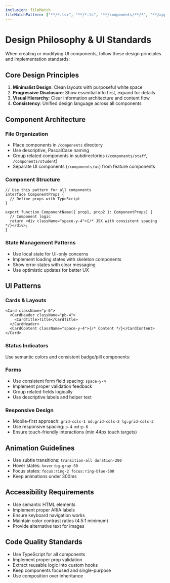 ```yaml
---
inclusion: fileMatch
fileMatchPattern: ["**/*.tsx", "**/*.ts", "**/components/**/*", "**/app/**/*"]
---
```


# Design Philosophy & UI Standards

When creating or modifying UI components, follow these design principles and implementation standards:

## Core Design Principles

1. **Minimalist Design**: Clean layouts with purposeful white space
2. **Progressive Disclosure**: Show essential info first, expand for details
3. **Visual Hierarchy**: Clear information architecture and content flow
4. **Consistency**: Unified design language across all components

## Component Architecture

### File Organization

- Place components in `/components` directory
- Use descriptive, PascalCase naming
- Group related components in subdirectories (`/components/staff`, `/components/student`)
- Separate UI components (`/components/ui`) from feature components

### Component Structure

```tsx
// Use this pattern for all components
interface ComponentProps {
  // Define props with TypeScript
}

export function ComponentName({ prop1, prop2 }: ComponentProps) {
  // Component logic
  return <div className="space-y-4">{/* JSX with consistent spacing */}</div>;
}
```

### State Management Patterns

- Use local state for UI-only concerns
- Implement loading states with skeleton components
- Show error states with clear messaging
- Use optimistic updates for better UX

## UI Patterns

### Cards & Layouts

```tsx
<Card className="p-6">
  <CardHeader className="pb-4">
    <CardTitle>Title</CardTitle>
  </CardHeader>
  <CardContent className="space-y-4">{/* Content */}</CardContent>
</Card>
```

### Status Indicators

Use semantic colors and consistent badge/pill components:

### Forms

- Use consistent form field spacing: `space-y-4`
- Implement proper validation feedback
- Group related fields logically
- Use descriptive labels and helper text

### Responsive Design

- Mobile-first approach: `grid-cols-1 md:grid-cols-2 lg:grid-cols-3`
- Use responsive spacing: `p-4 md:p-6`
- Ensure touch-friendly interactions (min 44px touch targets)

## Animation Guidelines

- Use subtle transitions: `transition-all duration-200`
- Hover states: `hover:bg-gray-50`
- Focus states: `focus:ring-2 focus:ring-blue-500`
- Keep animations under 300ms

## Accessibility Requirements

- Use semantic HTML elements
- Implement proper ARIA labels
- Ensure keyboard navigation works
- Maintain color contrast ratios (4.5:1 minimum)
- Provide alternative text for images

## Code Quality Standards

- Use TypeScript for all components
- Implement proper prop validation
- Extract reusable logic into custom hooks
- Keep components focused and single-purpose
- Use composition over inheritance
